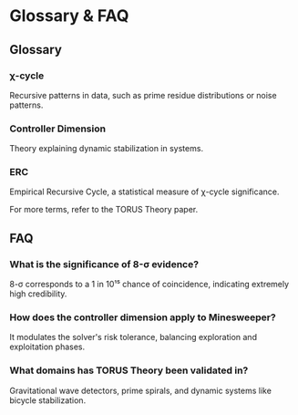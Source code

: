 # Glossary & FAQ

## Glossary

### χ-cycle

Recursive patterns in data, such as prime residue distributions or noise patterns.

### Controller Dimension

Theory explaining dynamic stabilization in systems.

### ERC

Empirical Recursive Cycle, a statistical measure of χ-cycle significance.

For more terms, refer to the TORUS Theory paper.

## FAQ

### What is the significance of 8-σ evidence?

8-σ corresponds to a 1 in 10¹⁵ chance of coincidence, indicating extremely high credibility.

### How does the controller dimension apply to Minesweeper?

It modulates the solver's risk tolerance, balancing exploration and exploitation phases.

### What domains has TORUS Theory been validated in?

Gravitational wave detectors, prime spirals, and dynamic systems like bicycle stabilization.

